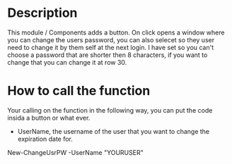 # Description
This module / Components adds a button. On click opens a window where you can change the users password, you can also selecet so they user need to change it by them self at the next login.
I have set so you can't choose a password that are shorter then 8 characters, if you want to change that you can change it at row 30.

# How to call the function
Your calling on the function in the following way, you can put the code insida a button or what ever.
* UserName, the username of the user that you want to change the expiration date for.

New-ChangeUsrPW -UserName "YOURUSER"